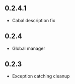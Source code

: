 ## 0.2.4.1

* Cabal description fix

## 0.2.4

* Global manager

## 0.2.3

* Exception catching cleanup
